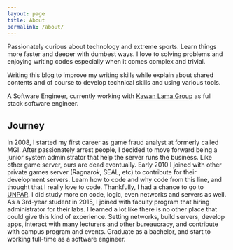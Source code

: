 ```yaml
---
layout: page
title: About
permalink: /about/
---
```


Passionately curious about technology and extreme sports. Learn things more faster and deeper with dumbest ways. I love to solving problems and enjoying writing codes especially when it comes complex and trivial.

Writing this blog to improve my writing skills while explain about shared contents and of course to develop technical skills and using various tools.

A Software Engineer, currently working with [Kawan Lama Group](https://www.kawanlama.com/) as full stack software engineer.

## Journey
In 2008, I started my first career as game fraud analyst at formerly called MGI. After passionately arrest people, I decided to move forward being a junior system administrator that help the server runs the business. Like other game server, ours are dead eventually. Early 2010 I joined with other private games server (Ragnarok, SEAL, etc) to contribute for their development servers. Learn how to code and why code from this line, and thought that I really love to code. Thankfully, I had a chance to go to [UNPAR](http://unpar.ac.id/). I did study more on code, logic, even networks and servers as well. As a 3rd-year student in 2015, I joined with faculty program that hiring administrator for their labs. I learned a lot like there is no other place that could give this kind of experience. Setting networks, build servers, develop apps, interact with many lecturers and other bureaucracy, and contribute with campus program and events. Graduate as a bachelor, and start to working full-time as a software engineer.